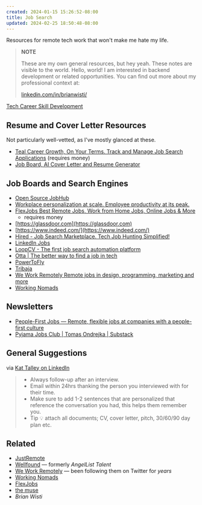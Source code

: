 ```yaml
---
created: 2024-01-15 15:26:52-08:00
title: Job Search
updated: 2024-02-25 18:50:48-08:00
---
```


Resources for remote tech work that won't make me hate my life.

 > 
 > **NOTE**
>
 > These are my own general resources, but hey yeah. These notes are visible to the world. Hello, world! I am interested in backend development or related opportunities. You can find out more about my professional context at:
 > 
 > [linkedin.com/in/brianwisti/](https://www.linkedin.com/in/brianwisti/)

[Tech Career Skill Development](Tech%20Career%20Skill%20Development.md)

## Resume and Cover Letter Resources

Not particularly well-vetted, as I've mostly glanced at these.

* [Teal Career Growth, On Your Terms. Track and Manage Job Search Applications](https://www.tealhq.com/) (requires money)
* [Job Board, AI Cover Letter and Resume Generator](https://swooped.co/)

## Job Boards and Search Engines

* [Open Source JobHub](https://opensourcejobhub.com)
* [Workplace personalization at scale. Employee productivity at its peak.](https://www.inclusively.com)
* [FlexJobs Best Remote Jobs, Work from Home Jobs, Online Jobs & More](https://www.flexjobs.com/)
  * requires money
* [https://glassdoor.com](https://glassdoor.com)
* [https://www.indeed.com/](https://www.indeed.com/)
* [Hired - Job Search Marketplace. Tech Job Hunting Simplified!](https://hired.com)
* [LinkedIn Jobs](https://www.linkedin.com/jobs/)
* [LoopCV - The first job search automation platform](https://www.loopcv.pro)
* [Otta | The better way to find a job in tech](https://otta.com)
* [PowerToFly](https://powertofly.com)
* [Tribaja](https://www.tribaja.co)
* [We Work Remotely Remote jobs in design, programming, marketing and more](https://weworkremotely.com/)
* [Working Nomads](https://www.workingnomads.com/jobs)

## Newsletters

* [People-First Jobs — Remote, flexible jobs at companies with a people-first culture](https://peoplefirstjobs.com)
* [Pyjama Jobs Club | Tomas Ondrejka | Substack](https://pyjamajobsclub.substack.com/?r=3akf2&utm_campaign=subscribe-page-share-screen&utm_medium=web)

## General Suggestions

via [Kat Talley on LinkedIn](https://www.linkedin.com/posts/kat-talley-%F0%9F%9B%B8-a3b435226_opentowork-activity-7104780204727799808-dq-m?utm_source=share&utm_medium=member_desktop)

 > 
 > * Always follow-up after an interview.
 > * Email within 24hrs thanking the person you interviewed with for their time.
 > * Make sure to add 1-2 sentences that are personalized that reference the conversation you had, this helps them remember you.
 > * Tip 💡 attach all documents; CV, cover letter, pitch, 30/60/90 day plan etc.

## Related

* [JustRemote](https://justremote.co)
* [Wellfound](https://wellfound.com) — formerly *AngelList Talent*
* [We Work Remotely](https://weworkremotely.com) — been following them on Twitter for *years*
* [Working Nomads](https://www.workingnomads.com/jobs)
* [FlexJobs](https://www.flexjobs.com)
* [the muse](https://www.themuse.com)
* *Brian Wisti*